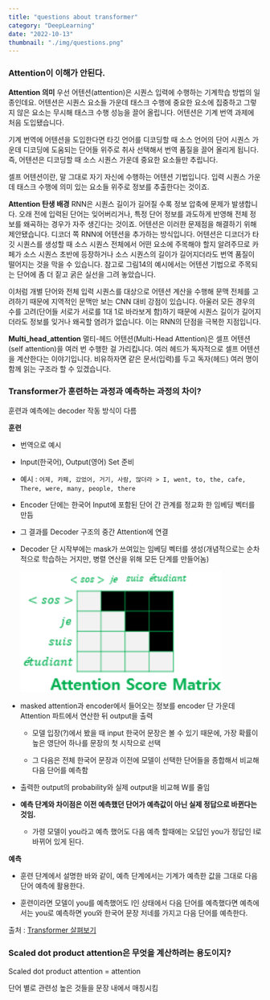 ```yaml
---
title: "questions about transformer"
category: "DeepLearning"
date: "2022-10-13"
thumbnail: "./img/questions.png"
---
```


### Attention이 이해가 안된다.

**Attention 의미**
우선 어텐션(attention)은 시퀀스 입력에 수행하는 기계학습 방법의 일종인데요. 어텐션은 시퀀스 요소들 가운데 태스크 수행에 중요한 요소에 집중하고 그렇지 않은 요소는 무시해 태스크 수행 성능을 끌어 올립니다. 어텐션은 기계 번역 과제에 처음 도입됐습니다.

기계 번역에 어텐션을 도입한다면 타깃 언어를 디코딩할 때 소스 언어의 단어 시퀀스 가운데 디코딩에 도움되는 단어들 위주로 취사 선택해서 번역 품질을 끌어 올리게 됩니다. 즉, 어텐션은 디코딩할 때 소스 시퀀스 가운데 중요한 요소들만 추립니다.

셀프 어텐션이란, 말 그대로 자기 자신에 수행하는 어텐션 기법입니다. 입력 시퀀스 가운데 태스크 수행에 의미 있는 요소들 위주로 정보를 추출한다는 것이죠.

**Attention 탄생 배경**
RNN은 시퀀스 길이가 길어질 수록 정보 압축에 문제가 발생합니다. 오래 전에 입력된 단어는 잊어버리거나, 특정 단어 정보를 과도하게 반영해 전체 정보를 왜곡하는 경우가 자주 생긴다는 것이죠. 어텐션은 이러한 문제점을 해결하기 위해 제안됐습니다. 디코더 쪽 RNN에 어텐션을 추가하는 방식입니다. 어텐션은 디코더가 타깃 시퀀스를 생성할 때 소스 시퀀스 전체에서 어떤 요소에 주목해야 할지 알려주므로 카페가 소스 시퀀스 초반에 등장하거나 소스 시퀀스의 길이가 길어지더라도 번역 품질이 떨어지는 것을 막을 수 있습니다. 참고로 그림14의 예시에서는 어텐션 기법으로 주목되는 단어에 좀 더 짙고 굵은 실선을 그려 놓았습니다.

이처럼 개별 단어와 전체 입력 시퀀스를 대상으로 어텐션 계산을 수행해 문맥 전체를 고려하기 때문에 지역적인 문맥만 보는 CNN 대비 강점이 있습니다. 아울러 모든 경우의 수를 고려(단어들 서로가 서로를 1대 1로 바라보게 함)하기 때문에 시퀀스 길이가 길어지더라도 정보를 잊거나 왜곡할 염려가 없습니다. 이는 RNN의 단점을 극복한 지점입니다.

**Multi_head_attention**
멀티-헤드 어텐션(Multi-Head Attention)은 셀프 어텐션(self attention)을 여러 번 수행한 걸 가리킵니다. 여러 헤드가 독자적으로 셀프 어텐션을 계산한다는 이야기입니다. 비유하자면 같은 문서(입력)를 두고 독자(헤드) 여러 명이 함께 읽는 구조라 할 수 있겠습니다.

### Transformer가 훈련하는 과정과 예측하는 과정의 차이?

훈련과 예측에는 decoder 작동 방식이 다름

**훈련**

- 번역으로 예시

- Input(한국어), Output(영어) Set 준비
- 예시 : `어제, 카페, 갔었어, 거기, 사람, 많더라 > I, went, to, the, cafe, There, were, many, people, there`
- Encoder 단에는 한국어 Input에 포함된 단어 간 관계를 정교화 한 임베딩 벡터를 만듬
- 그 결과를 Decoder 구조의 중간 Attention에 연결
- Decoder 단 시작부에는 mask가 쓰여있는 임베딩 벡터를 생성(개념적으로는 순차적으로 학습하는 거지만, 병렬 연산을 위해 모든 단계를 만들어놈)

  <img alt='img16' src='./img/img16.png' style="width : 400px">

- masked attention과 encoder에서 들어오는 정보를 encoder 단 가운데 Attention 파트에서 연산한 뒤 output을 출력

  - 모델 입장(?)에서 봤을 때 input 한국어 문장은 볼 수 있기 때문에, 가장 확률이 높은 영단어 하나를 문장의 첫 시작으로 선택

  - 그 다음은 전체 한국어 문장과 이전에 모델이 선택한 단어들을 종합해서 비교해 다음 단어를 예측함

- 출력한 output의 probability와 실제 output을 비교해 W를 줄임

- **예측 단계와 차이점은 이전 예측했던 단어가 예측값이 아닌 실제 정답으로 바뀐다는 것임.**

  - 가령 모델이 you라고 예측 했어도 다음 예측 할때에는 오답인 you가 정답인 I로 바뀌어 있게 된다.

**예측**

- 훈련 단계에서 설명한 바와 같이, 예측 단계에서는 기계가 예측한 값을 그대로 다음 단어 예측에 활용한다.

- 훈련이라면 모델이 you를 예측했어도 I인 상태에서 다음 단어를 예측했다면 예측에서는 you로 예측하면 you와 한국어 문장 저네를 가지고 다음 단어를 예측한다.

출처 : <a href = 'https://ratsgo.github.io/nlpbook/docs/language_model/transformers/'> Transformer 살펴보기 </a>

### Scaled dot product attention은 무엇을 계산하려는 용도이지?

Scaled dot product attention = attention

단어 별로 관련성 높은 것들을 문장 내에서 매칭시킴

